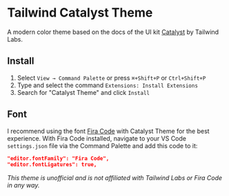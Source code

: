 # Tailwind Catalyst Theme

A modern color theme based on the docs of the UI kit [Catalyst](https://tailwindui.com/templates/catalyst) by Tailwind Labs.



## Install

1. Select `View → Command Palette` or press `⌘+Shift+P` or `Ctrl+Shift+P`
2. Type and select the command `Extensions: Install Extensions` 
3. Search for "Catalyst Theme" and click `Install`

## Font

I recommend using the font [Fira Code](https://github.com/tonsky/FiraCode/releases/latest) with Catalyst Theme for the best experience. With Fira Code installed, navigate to your VS Code `settings.json` file via the Command Palette and add this code to it:

```json
"editor.fontFamily": "Fira Code",
"editor.fontLigatures": true,
```

_This theme is unofficial and is not affiliated with Tailwind Labs or Fira Code in any way._
